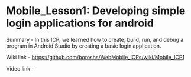 # Mobile_Lesson1: Developing simple login applications for android

Summary - In this ICP, we learned how to create, build, run, and debug a program in Android Studio by creating a basic login application.

Wiki link - https://github.com/boroshs/WebMobile_ICPs/wiki/Mobile_ICP1

Video link - 

